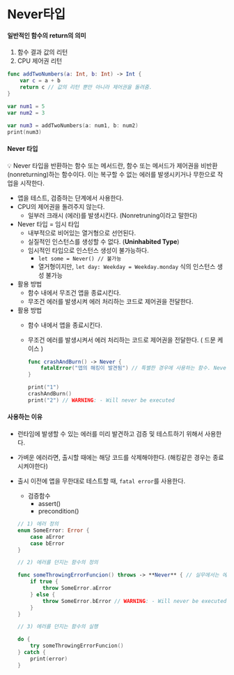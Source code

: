 # Never타입

#### 일반적인 함수의 return의 의미

1. 함수 결과 값의 리턴
2. CPU 제어권 리턴

```swift
func addTwoNumbers(a: Int, b: Int) -> Int {
    var c = a + b
    return c // 값의 리턴 뿐만 아니라 제어권을 돌려줌.
}

var num1 = 5
var num2 = 3

var num3 = addTwoNumbers(a: num1, b: num2)
print(num3)
```

#### Never 타입

💡 Never 타입을 반환하는 함수 또는 메서드란, 함수 또는 메서드가 제어권을 비반환(nonreturning)하는 함수이다. 이는 복구할 수 없는 에러를 발생시키거나 무한으로 작업을 시작한다.

* 앱을 테스트, 검증하는 단계에서 사용한다.
* CPU의 제어권을 돌려주지 않는다.
  * 일부러 크래시 (에러)를 발생시킨다. (Nonretruning이라고 말한다)
* Never 타입 = 임시 타입
  * 내부적으로 비어있는 열거형으로 선언된다.
  * 실질적인 인스턴스를 생성할 수 없다. (**Uninhabited Type**)
  * 임시적인 타입으로 인스턴스 생성이 불가능하다.
    * `let some = Never() // 불가능`
    * 열거형이지만, `let day: Weekday = Weekday.monday` 식의 인스턴스 생성 불가능
* 활용 방법
  * 함수 내에서 무조건 앱을 종료시킨다.
  * 무조건 에러를 발생시켜 에러 처리하는 코드로 제어권을 전달한다.
* 활용 방법
  * 함수 내에서 앱을 종료시킨다.
  *   무조건 에러를 발생시켜서 에러 처리하는 코드로 제어권을 전달한다. ( 드문 케이스 )

      ```swift
      func crashAndBurn() -> Never {
          fatalError("앱의 해킹이 발견됨") // 특별한 경우에 사용하는 함수. Never타입을 가지고 있는 함수
      }

      print("1")
      crashAndBurn()
      print("2") // WARNING: - Will never be executed
      ```

#### 사용하는 이유

* 런타임에 발생할 수 있는 에러를 미리 발견하고 검증 및 테스트하기 위해서 사용한다.
* 가벼운 에러라면, 출시할 때에는 해당 코드를 삭제해야한다. (해킹같은 경우는 종료시켜야한다)
*   출시 이전에 앱을 무한대로 테스트할 때, `fatal error`를 사용한다.

    * 검증함수
      * assert()
      * precondition()

    ```swift
    // 1) 에러 정의
    enum SomeError: Error {
        case aError
        case bError
    }

    // 2) 에러를 던지는 함수의 정의

    func someThrowingErrorFuncion() throws -> **Never** { // 실무에서는 에러를 던지지는 않음
        if true {
            throw SomeError.aError
        } else {
            throw SomeError.bError // WARNING: - Will never be executed
        }
    }

    // 3) 에러를 던지는 함수의 실행

    do {
        try someThrowingErrorFuncion()
    } catch {
        print(error)
    }
    ```

